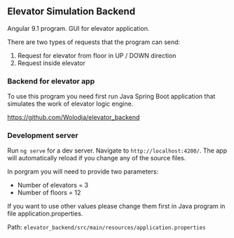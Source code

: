 ## Elevator Simulation Backend

Angular 9.1 program. GUI for elevator application. 

There are two types of requests that the program can send: 
1. Request for elevator from floor in UP / DOWN direction
2. Request inside elevator


### Backend for elevator app

To use this program you need first run Java Spring Boot application that simulates the work of elevator logic engine.

https://github.com/Wolodja/elevator_backend
### Development server

Run `ng serve` for a dev server. Navigate to `http://localhost:4200/`. The app will automatically reload if you change any of the source files.

In porgram you will need to provide two parameters:
- Number of elevators = 3
- Number of floors = 12

If you want to use other values please change them first in Java program in file application.properties.

Path: `elevator_backend/src/main/resources/application.properties`

